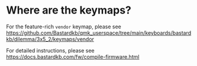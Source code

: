 # Where are the keymaps?

For the feature-rich `vendor` keymap, please see https://github.com/Bastardkb/qmk_userspace/tree/main/keyboards/bastardkb/dilemma/3x5_2/keymaps/vendor

For detailed instructions, please see https://docs.bastardkb.com/fw/compile-firmware.html
